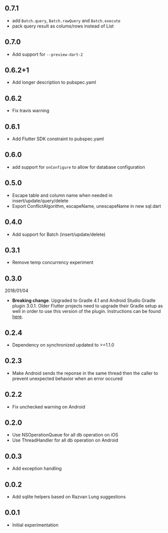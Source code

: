 ## 0.7.1

* add `Batch.query`, `Batch.rawQuery` and `Batch.execute`
* pack query result as colums/rows instead of List<Map>

## 0.7.0

* Add support for `--preview-dart-2`

## 0.6.2+1

* Add longer description to pubspec.yaml

## 0.6.2

* Fix travis warning

## 0.6.1

* Add Flutter SDK constraint to pubspec.yaml

## 0.6.0

* add support for `onConfigure` to allow for database configuration
 
## 0.5.0

* Escape table and column name when needed in insert/update/query/delete
* Export ConflictAlgorithm, escapeName, unescapeName in new sql.dart

## 0.4.0

* Add support for Batch (insert/update/delete)

## 0.3.1

* Remove temp concurrency experiment

## 0.3.0
 
2018/01/04

* **Breaking change**. Upgraded to Gradle 4.1 and Android Studio Gradle plugin
  3.0.1. Older Flutter projects need to upgrade their Gradle setup as well in
  order to use this version of the plugin. Instructions can be found
  [here](https://github.com/flutter/flutter/wiki/Updating-Flutter-projects-to-Gradle-4.1-and-Android-Studio-Gradle-plugin-3.0.1).
  
## 0.2.4

* Dependency on synchronized updated to >=1.1.0

## 0.2.3

* Make Android sends the reponse in the same thread then the caller to prevent unexpected behavior when an error occured

## 0.2.2

* Fix unchecked warning on Android

## 0.2.0

* Use NSOperationQueue for all db operation on iOS
* Use ThreadHandler for all db operation on Android

## 0.0.3

* Add exception handling

## 0.0.2

* Add sqlite helpers based on Razvan Lung suggestions

## 0.0.1

* Initial experimentation
